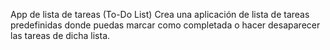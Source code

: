 App de lista de tareas (To-Do List)
Crea una aplicación de lista de tareas predefinidas donde puedas marcar como completada o hacer desaparecer las tareas de dicha lista.